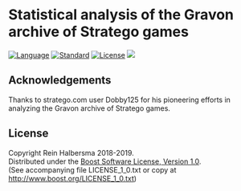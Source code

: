 Statistical analysis of the Gravon archive of Stratego games
============================================================

[![Language](https://img.shields.io/badge/language-Python-blue.svg)](https://www.python.org/)
[![Standard](https://img.shields.io/badge/Python-3.6-blue.svg)](https://en.wikipedia.org/wiki/History_of_Python)
[![License](https://img.shields.io/badge/license-Boost-blue.svg)](https://opensource.org/licenses/BSL-1.0)
[![](https://tokei.rs/b1/github/rhalbersma/gravon)](https://github.com/rhalbersma/gravon)

Acknowledgements
----------------

Thanks to stratego.com user Dobby125 for his pioneering efforts in analyzing the Gravon archive of Stratego games.

License
-------

Copyright Rein Halbersma 2018-2019.  
Distributed under the [Boost Software License, Version 1.0](http://www.boost.org/users/license.html).  
(See accompanying file LICENSE_1_0.txt or copy at http://www.boost.org/LICENSE_1_0.txt)